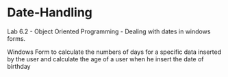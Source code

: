 # Date-Handling
Lab 6.2  - Object Oriented Programming - Dealing with dates in windows forms.


Windows Form to calculate the numbers of days for a specific data inserted by the user and
calculate the age of a user when he insert the date of birthday
